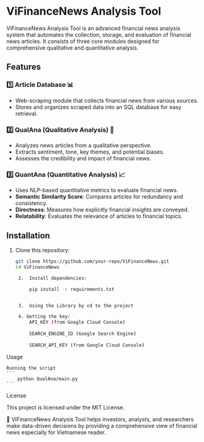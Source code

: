 # ViFinanceNews Analysis Tool  

ViFinanceNews Analysis Tool is an advanced financial news analysis system that automates the collection, storage, and evaluation of financial news articles. It consists of three core modules designed for comprehensive qualitative and quantitative analysis.

## Features  

### 1️⃣ Article Database 📊  
- Web-scraping module that collects financial news from various sources.  
- Stores and organizes scraped data into an SQL database for easy retrieval.  

### 2️⃣ QualAna (Qualitative Analysis) 📝  
- Analyzes news articles from a qualitative perspective.  
- Extracts sentiment, tone, key themes, and potential biases.  
- Assesses the credibility and impact of financial news.  

### 3️⃣ QuantAna (Quantitative Analysis) 📈  
- Uses NLP-based quantitative metrics to evaluate financial news.  
- **Semantic Similarity Score**: Compares articles for redundancy and consistency.  
- **Directness**: Measures how explicitly financial insights are conveyed.  
- **Relatability**: Evaluates the relevance of articles to financial topics.  

## Installation  

1. Clone this repository:  
   ```sh
   git clone https://github.com/your-repo/ViFinanceNews.git
   cd ViFinanceNews

	2.	Install dependencies:

        pip install -r requirements.txt


	3.	Using the Library by cd to the project

    4. Getting the key:
        API_KEY (from Google Cloud Console) 
        
        SEARCH_ENGINE_ID (Google Search Engine)
        
        SEARCH_API_KEY (from Google Cloud Console)


Usage

    Running the script
    ```
        python QualAna/main.py
    ```

License

This project is licensed under the MIT License.

🚀 ViFinanceNews Analysis Tool helps investors, analysts, and researchers make data-driven decisions by providing a comprehensive view of financial news especially for Vietnamese reader.

